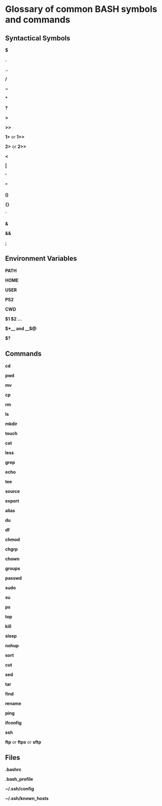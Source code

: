 # Glossary of common BASH symbols and commands

## Syntactical Symbols

__$__

__.__

__..__

__/__

__~__

__*__

__?__

__>__

__>>__

__1>__ or __1>>__

__2>__ or __2>>__

__<__

__|__

__'__

__"__

__()__

__{}__

__`__

__&__

__&&__

__;__

## Environment Variables

__PATH__

__HOME__

__USER__

__PS2__

__CWD__

__$1 $2 ...__

__$*__ and __$@__

__$?__

## Commands

__cd__

__pwd__

__mv__

__cp__

__rm__

__ls__

__mkdir__

__touch__

__cat__

__less__

__grep__

__echo__

__tee__

__source__

__export__

__alias__

__du__

__df__

__chmod__

__chgrp__

__chown__

__groups__

__passwd__

__sudo__

__su__

__ps__

__top__

__kill__

__sleep__

__nohup__

__sort__

__cut__

__sed__

__tar__

__find__

__rename__

__ping__

__ifconfig__

__ssh__

__ftp__ or __ftps__ or __sftp__

## Files

__.bashrc__

__.bash_profile__

__~/.ssh/config__

__~/.ssh/known_hosts__
